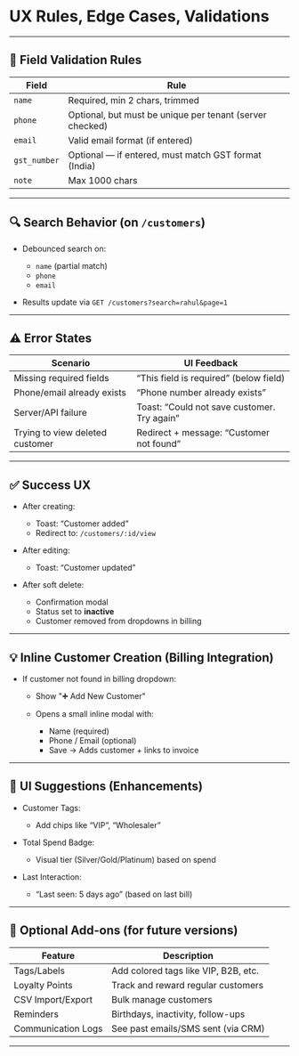 # UX Rules, Edge Cases, Validations

---

## 🧾 Field Validation Rules

| Field        | Rule                                                     |
| ------------ | -------------------------------------------------------- |
| `name`       | Required, min 2 chars, trimmed                           |
| `phone`      | Optional, but must be unique per tenant (server checked) |
| `email`      | Valid email format (if entered)                          |
| `gst_number` | Optional — if entered, must match GST format (India)     |
| `note`       | Max 1000 chars                                           |

---

## 🔍 Search Behavior (on `/customers`)

- Debounced search on:

  - `name` (partial match)
  - `phone`
  - `email`

- Results update via `GET /customers?search=rahul&page=1`

---

## ⚠️ Error States

| Scenario                        | UI Feedback                                 |
| ------------------------------- | ------------------------------------------- |
| Missing required fields         | “This field is required” (below field)      |
| Phone/email already exists      | “Phone number already exists”               |
| Server/API failure              | Toast: “Could not save customer. Try again” |
| Trying to view deleted customer | Redirect + message: “Customer not found”    |

---

## ✅ Success UX

- After creating:

  - Toast: “Customer added”
  - Redirect to: `/customers/:id/view`

- After editing:

  - Toast: “Customer updated”

- After soft delete:

  - Confirmation modal
  - Status set to **inactive**
  - Customer removed from dropdowns in billing

---

## 💡 Inline Customer Creation (Billing Integration)

- If customer not found in billing dropdown:

  - Show "➕ Add New Customer"
  - Opens a small inline modal with:

    - Name (required)
    - Phone / Email (optional)
    - Save → Adds customer + links to invoice

---

## 🎨 UI Suggestions (Enhancements)

- Customer Tags:

  - Add chips like “VIP”, “Wholesaler”

- Total Spend Badge:

  - Visual tier (Silver/Gold/Platinum) based on spend

- Last Interaction:

  - “Last seen: 5 days ago” (based on last bill)

---

## 🧩 Optional Add-ons (for future versions)

| Feature            | Description                          |
| ------------------ | ------------------------------------ |
| Tags/Labels        | Add colored tags like VIP, B2B, etc. |
| Loyalty Points     | Track and reward regular customers   |
| CSV Import/Export  | Bulk manage customers                |
| Reminders          | Birthdays, inactivity, follow-ups    |
| Communication Logs | See past emails/SMS sent (via CRM)   |

---
